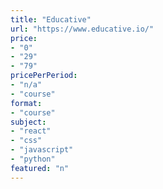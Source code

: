 ```yaml
---
title: "Educative"
url: "https://www.educative.io/"
price: 
- "0"
- "29"
- "79"
pricePerPeriod: 
- "n/a"
- "course"
format: 
- "course"
subject: 
- "react"
- "css"
- "javascript"
- "python"
featured: "n"
---
```

